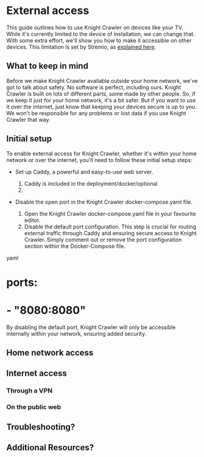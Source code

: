 # External access

This guide outlines how to use Knight Crawler on devices like your TV. While it's currently limited to the device of
installation, we can change that. With some extra effort, we'll show you how to make it accessible on other devices.
This limitation is set by Stremio, as [explained here](https://github.com/Stremio/stremio-features/issues/687#issuecomment-1890546094).

## What to keep in mind

Before we make Knight Crawler available outside your home network, we've got to talk about safety. No software is
perfect, including ours. Knight Crawler is built on lots of different parts, some made by other people. So, if we keep
it just for your home network, it's a bit safer. But if you want to use it over the internet, just know that keeping
your devices secure is up to you. We won't be responsible for any problems or lost data if you use Knight Crawler that way.

## Initial setup

To enable external access for Knight Crawler, whether it's within your home network or over the internet, you'll
need to follow these initial setup steps:

- Set up Caddy, a powerful and easy-to-use web server. 
  1. Caddy is included in the <path>deployment/docker/optional</path>
  2. 

- Disable the open port in the Knight Crawler <path>docker-compose.yaml<path> file. 
  1. Open the Knight Crawler <path>docker-compose.yaml<path> file in your favourite editor.
  2. Disable the default port configuration. This step is crucial for routing external traffic through Caddy and ensuring secure access to Knight Crawler. Simply comment out or remove the port configuration section within the Docker-Compose file.

yaml

# ports:
#   - "8080:8080"

By disabling the default port, Knight Crawler will only be accessible internally within your network, ensuring added security.

## Home network access

## Internet access

### Through a VPN

### On the public web

## Troubleshooting?

## Additional Resources?
